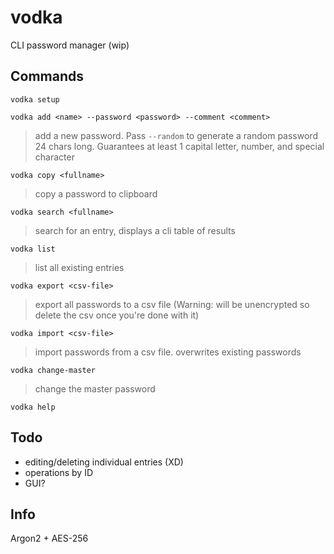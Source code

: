 # vodka
CLI password manager (wip)

## Commands
```vodka setup```

```vodka add <name> --password <password> --comment <comment>```

> add a new password. Pass `--random` to generate a random password 24 chars long. Guarantees at least 1 capital letter, number, and special character

```vodka copy <fullname>```

> copy a password to clipboard

```vodka search <fullname>```

> search for an entry, displays a cli table of results

```vodka list```

> list all existing entries

```vodka export <csv-file>```

> export all passwords to a csv file (Warning: will be unencrypted so delete the csv once you're done with it)

```vodka import <csv-file>```

> import passwords from a csv file. overwrites existing passwords

```vodka change-master```

> change the master password

```vodka help```

## Todo
- editing/deleting individual entries (XD)
- operations by ID
- GUI?

## Info
Argon2 + AES-256
